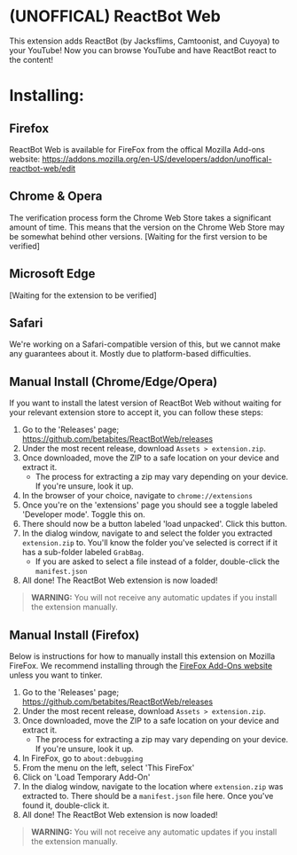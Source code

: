 # (UNOFFICAL) ReactBot Web
This extension adds ReactBot (by Jacksflims, Camtoonist, and Cuyoya) to your YouTube! Now you can browse YouTube and have ReactBot react to the content!

# Installing:
## Firefox
ReactBot Web is available for FireFox from the offical Mozilla Add-ons website:
https://addons.mozilla.org/en-US/developers/addon/unoffical-reactbot-web/edit

## Chrome & Opera
The verification process form the Chrome Web Store takes a significant amount of time. This means that the version on the Chrome Web Store may be somewhat behind other versions.
[Waiting for the first version to be verified]

## Microsoft Edge
[Waiting for the extension to be verified]

## Safari
We're working on a Safari-compatible version of this, but we cannot make any guarantees about it. Mostly due to platform-based difficulties.

## Manual Install (Chrome/Edge/Opera)
If you want to install the latest version of ReactBot Web without waiting for your relevant extension store to accept it, you can follow these steps:
1. Go to the 'Releases' page; https://github.com/betabites/ReactBotWeb/releases
2. Under the most recent release, download `Assets > extension.zip`.
3. Once downloaded, move the ZIP to a safe location on your device and extract it.
   - The process for extracting a zip may vary depending on your device. If you're unsure, look it up.
5. In the browser of your choice, navigate to `chrome://extensions`
6. Once you're on the 'extensions' page you should see a toggle labeled 'Developer mode'. Toggle this on.
7. There should now be a button labeled 'load unpacked'. Click this button.
8. In the dialog window, navigate to and select the folder you extracted `extension.zip` to. You'll know the folder you've selected is correct if it has a sub-folder labeled `GrabBag`.
   - If you are asked to select a file instead of a folder, double-click the `manifest.json`
10. All done! The ReactBot Web extension is now loaded!
> **WARNING:** You will not receive any automatic updates if you install the extension manually.
## Manual Install (Firefox)
Below is instructions for how to manually install this extension on Mozilla FireFox. We recommend installing through the [FireFox Add-Ons website](#Firefox) unless you want to tinker.
1. Go to the 'Releases' page; https://github.com/betabites/ReactBotWeb/releases
2. Under the most recent release, download `Assets > extension.zip`.
3. Once downloaded, move the ZIP to a safe location on your device and extract it.
   - The process for extracting a zip may vary depending on your device. If you're unsure, look it up.
5. In FireFox, go to `about:debugging`
6. From the menu on the left, select 'This FireFox'
7. Click on 'Load Temporary Add-On'
8. In the dialog window, navigate to the location where `extension.zip` was extracted to. There should be a `manifest.json` file here. Once you've found it, double-click it.
9. All done! The ReactBot Web extension is now loaded!
> **WARNING:** You will not receive any automatic updates if you install the extension manually.
